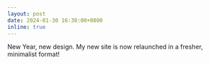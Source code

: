 ```yaml
---
layout: post
date: 2024-01-30 16:30:00+0800
inline: true
---
```


New Year, new design. My new site is now relaunched in a fresher, minimalist format! 
